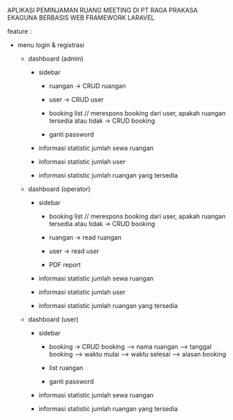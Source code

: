 APLIKASI PEMINJAMAN RUANG MEETING DI PT RAGA PRAKASA EKAGUNA BERBASIS WEB FRAMEWORK LARAVEL

feature :

-   menu login & registrasi

    -   dashboard (admin)

        -   sidebar

            -   ruangan
                -> CRUD ruangan
            -   user
                -> CRUD user

            -   booking list // merespons booking dari user, apakah ruangan tersedia atau tidak
                -> CRUD booking

            -   ganti password

        -   informasi statistic jumlah sewa ruangan
        -   informasi statistic jumlah user
        -   informasi statistic jumlah ruangan yang tersedia

    -   dashboard (operator)

        -   sidebar

            -   booking list // merespons booking dari user, apakah ruangan tersedia atau tidak
                -> CRUD booking
            -   ruangan
                -> read ruangan
            -   user
                -> read user

            -   PDF report

        -   informasi statistic jumlah sewa ruangan
        -   informasi statistic jumlah user
        -   informasi statistic jumlah ruangan yang tersedia

    -   dashboard (user)

        -   sidebar

            -   booking
                -> CRUD booking
                --> nama ruangan
                --> tanggal booking
                --> waktu mulai
                --> waktu selesai
                --> alasan booking

            -   list ruangan

            -   ganti password

        -   informasi statistic jumlah sewa ruangan
        -   informasi statistic jumlah ruangan yang tersedia
